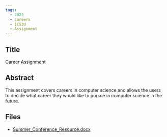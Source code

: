 ```yaml
---
tags:
  - 2023
  - careers
  - ICS3U
  - Assignment
---
```

    
## Title

Career Assignment

## Abstract

This assignment covers careers in computer science and allows the users to decide what career they would like to pursue in computer science in the future. 

## Files

- [Summer_Conference_Resource.docx](https://www.russellgordon.ca/acse/cemc-cse-resources/resources/2023/Asma_Arif/Summer_Conference_Resource.docx)
